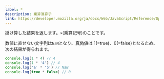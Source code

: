 ```yaml
---
label: *
description: 乗算演算子
link: https://developer.mozilla.org/ja/docs/Web/JavaScript/Reference/Operators/Multiplication
---
```


掛け算した結果を返します。`×`(乗算記号)のことです。

数値に直せない文字列は`NaN`となり、真偽値は 1(=true)、0(=false)となるため、次の結果が得られます。

```typescript
console.log(1 * 4) // 4
console.log(1 * '4') // 4
console.log('a' * 'b') // NaN
console.log(true * false) // 0
```
